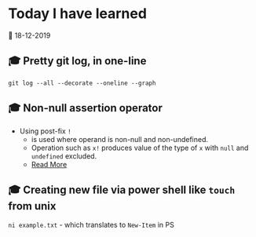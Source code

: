 # Today I have learned

:calendar: 18-12-2019

## :mortar_board: Pretty git log, in one-line

`git log --all --decorate --oneline --graph`

## :mortar_board: Non-null assertion operator

- Using post-fix `!`
  - is used where operand is non-null and non-undefined.
  - Operation such as `x!` produces value of the type of `x` with `null` and `undefined` excluded.
  - [Read More](http://www.typescriptlang.org/docs/handbook/release-notes/typescript-2-0.html#non-null-assertion-operator)

## :mortar_board: Creating new file via power shell like `touch` from unix

`ni example.txt` - which translates to `New-Item` in PS
